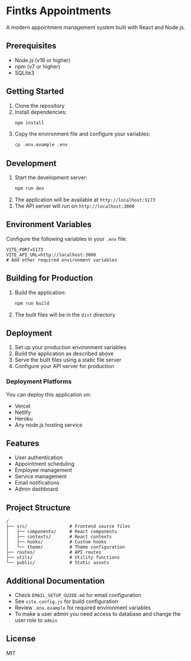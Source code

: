 # Fintks Appointments

A modern appointment management system built with React and Node.js.

## Prerequisites

- Node.js (v16 or higher)
- npm (v7 or higher)
- SQLite3

## Getting Started

1. Clone the repository
2. Install dependencies:
   ```bash
   npm install
   ```
3. Copy the environment file and configure your variables:
   ```bash
   cp .env.example .env
   ```

## Development

1. Start the development server:
   ```bash
   npm run dev
   ```
2. The application will be available at `http://localhost:5173`
3. The API server will run on `http://localhost:3000`

## Environment Variables

Configure the following variables in your `.env` file:

```env
VITE_PORT=5173
VITE_API_URL=http://localhost:3000
# Add other required environment variables
```

## Building for Production

1. Build the application:
   ```bash
   npm run build
   ```
2. The built files will be in the `dist` directory

## Deployment

1. Set up your production environment variables
2. Build the application as described above
3. Serve the built files using a static file server
4. Configure your API server for production

### Deployment Platforms

You can deploy this application on:
- Vercel
- Netlify
- Heroku
- Any node.js hosting service

## Features

- User authentication
- Appointment scheduling
- Employee management
- Service management
- Email notifications
- Admin dashboard

## Project Structure

```
/
├── src/                # Frontend source files
│   ├── components/     # React components
│   ├── contexts/       # React contexts
│   ├── hooks/          # Custom hooks
│   └── theme/          # Theme configuration
├── routes/             # API routes
├── utils/              # Utility functions
└── public/             # Static assets
```

## Additional Documentation

- Check `EMAIL_SETUP_GUIDE.md` for email configuration
- See `vite.config.js` for build configuration
- Review `.env.example` for required environment variables
- To make a user admin you need access to database and change the user role to `admin`

## License

MIT
